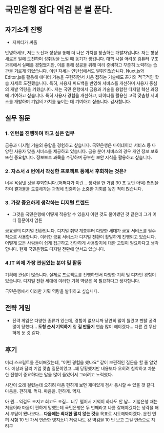 # 국민은행 잡다 역검 본 썰 푼다.

## 자기소개 진행

- 지피티가 써줌

안녕하세요, 저는 도전과 성장을 통해 더 나은 가치를 창출하는 개발자입니다. 저는 항상 새로운 일에 도전하며 성취감을 느낄 때 동기가 생깁니다. 대학 시절 어려운 컴퓨터 구조 과목에서 실패를 경험했지만, 이를 통해 성공을 위해 미리 준비하고 꾸준히 노력하는 습관을 기르게 되었습니다. 이런 자세는 인턴십에서도 발휘되었습니다. Nuxt.js와 Editor.js를 활용해 에디터 기능을 구현하면서 처음 접하는 기술에도 끈기와 적극적인 학습 자세로 도전했습니다. 특히, 사용자 피드백을 반영해 서비스를 개선하며 사용자 중심의 개발 역량을 키웠습니다. 저는 국민 은행에서 금융과 기술을 융합한 디지털 혁신 과정에 기여하고 싶습니다. 특히 사용자 경험을 개선하고, 데이터를 활용한 고객 맞춤형 서비스를 개발하며 기업의 가치를 높이는 데 기여하고 싶습니다. 감사합니다.

## 실무 질문

### **1. 인턴을 진행하며 하고 싶은 업무**

금융과 디지털 기술의 융합을 경험하고 싶습니다. 국민은행은 마이데이터 서비스 등 다양한 사용자 맞춤 서비스를 제공하고 있습니다. 금융 분야 서비스의 경우 개인 정보 보호 또한 중요합니다. 정보보호 과목을 수강하며 공부한 보안 지식을 활용하고 싶습니다.

### **2. 자소서 4 번에서 작성한 프로젝트 등에서 후회하는 것은?**

너무 욕심낸 것을 후회합니다.(어쩌다가 이런... 생각을 한 거임 30 초 동안 아악) 협업을 하며 결과물을 도출해가는 과정에 집중하는 소중한 기회를 놓친 적이 많습니다.

### **3. 가장 중요하게 생각하는 디지털 트렌드**

- 그것을 국민은행에 어떻게 적용할 수 있을지 이런 것도 물어봤던 것 같은데 그거 어디 질문이지 암튼

금융권의 디지털 전환입니다. 디지털 취약 계층부터 다양한 세대가 금융 서비스를 필수적으로 사용합니다. 이러한 금융 서비스가 디지털 전환이 활발하게 진행되고 있습니다. 어떻게 모든 사람들이 쉽게 접근하고 간단하게 사용할지에 대한 고민이 필요하다고 생각합니다. 현재 국민은행도 디지털 전환에 앞서고 있습니다.

### **4.IT 외에 가장 관심있는 분야 및 활동**

기획에 관심이 많습니다. 실제로 프로젝트를 진행하면서 다양한 기획 및 디자인 경험이 있습니다. 디지털 전환 세대에 이러한 기획 역량은 꼭 필요하다고 생각합니다.

국민은행에서 이러한 기획 역량을 발휘하고 싶습니다.

## 전략 게임

- 전략 게임은 다양한 종류가 있는데, 경험이 없으니까 당연히 많이 틀렸고 멘탈 공격 많이 당했다... **도형 순서 기억하기** 랑 **길 만들기** 연습 많이 해야겠다... 다른 건 무난하게 푼 것 같다.

## 후기

미리 스크립트를 준비해갔는데, "어떤 경험을 했나요" 같이 보편적인 질문을 할 줄 알았다. 예상과 달리 기업 맞춤 질문이었고...꽤 당황했지만 내용보다 오히려 침착하고 차분한 진행이 중요하다는 말을 많이 들었어서 그러려고 노력했다.

시간이 오래 걸렸는데 오히려 마음 편하게 보면 재미있게 검사 응시할 수 있을 것 같다. 마음을. 편하게. 먹자. 마음을. 편하게. 먹자.

아 뭔... 역검도 조지고 회고도 조짐... 너무 떨어서 기억이 하나도 안 남... 기업은행 때는 처음이라 마음이 편하게 망했는데 국민은행은 두 번째라고 나름 잘해야겠다는 생각을 해서 부담이 됐나보다... **다음에는 최대한 떨지 않는 것**을 목표로 시도해봐야겠다. 운전 면허 시험 10 번 가서 연습한 영지소녀 처럼 나도 걍 역검을 10 번 보고 그걸 연습으로 치려구
